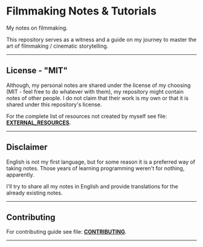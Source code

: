 # Filmmaking Notes & Tutorials

My notes on filmmaking.

This repository serves as a witness and a guide on my journey to master the art of filmmaking / cinematic storytelling.

---

## License - "MIT"

Although, my personal notes are shared under the license of my choosing (MIT - feel free to do whatever with them), my repository might contain notes of other people. I do not claim that their work is my own or that it is shared under this repository's license.

For the complete list of resources not created by myself see file: [**EXTERNAL_RESOURCES**](EXTERNAL_RESOURCES.md).

---

## Disclaimer

English is not my first language, but for some reason it is a preferred way of taking notes. Those years of learning programming weren't for nothing, apparently.

I'll try to share all my notes in English and provide translations for the already existing notes.

---

## Contributing

For contributing guide see file: [**CONTRIBUTING**](CONTRIBUTING.md).

---
